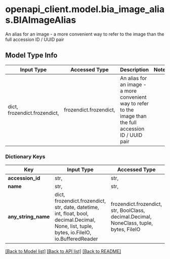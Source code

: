# openapi_client.model.bia_image_alias.BIAImageAlias

An alias for an image - a more convenient way to refer to the image than the full accession ID / UUID pair

## Model Type Info
Input Type | Accessed Type | Description | Notes
------------ | ------------- | ------------- | -------------
dict, frozendict.frozendict,  | frozendict.frozendict,  | An alias for an image - a more convenient way to refer to the image than the full accession ID / UUID pair | 

### Dictionary Keys
Key | Input Type | Accessed Type | Description | Notes
------------ | ------------- | ------------- | ------------- | -------------
**accession_id** | str,  | str,  |  | 
**name** | str,  | str,  |  | 
**any_string_name** | dict, frozendict.frozendict, str, date, datetime, int, float, bool, decimal.Decimal, None, list, tuple, bytes, io.FileIO, io.BufferedReader | frozendict.frozendict, str, BoolClass, decimal.Decimal, NoneClass, tuple, bytes, FileIO | any string name can be used but the value must be the correct type | [optional]

[[Back to Model list]](../../README.md#documentation-for-models) [[Back to API list]](../../README.md#documentation-for-api-endpoints) [[Back to README]](../../README.md)

